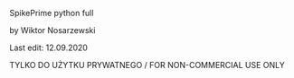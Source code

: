 SpikePrime python full 

by Wiktor Nosarzewski

  Last edit: 12.09.2020

TYLKO DO UŻYTKU PRYWATNEGO / FOR NON-COMMERCIAL USE ONLY
